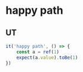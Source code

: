 # happy path
## UT
```javascript
it('happy path', () => {
	const a = ref(1)
	expect(a.value).toBe(1)
})
```

